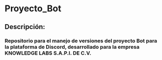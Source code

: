 # Proyecto_Bot
## Descripción: 
### Repositorio para el manejo de versiones del proyecto Bot para la plataforma de Discord, desarrollado para la empresa KNOWLEDGE LABS S.A.P.I. DE C.V.
